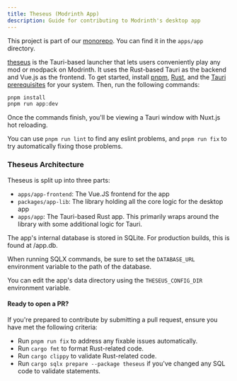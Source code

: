 ```yaml
---
title: Theseus (Modrinth App)
description: Guide for contributing to Modrinth's desktop app
---
```


This project is part of our [monorepo](https://github.com/modrinth/code). You can find it in the `apps/app` directory.

[theseus] is the Tauri-based launcher that lets users conveniently play any mod or modpack on Modrinth. It uses the Rust-based Tauri as the backend and Vue.js as the frontend. To get started, install [pnpm], [Rust], and the [Tauri prerequisites](https://v2.tauri.app/start/prerequisites/) for your system. Then, run the following commands:

```bash
pnpm install
pnpm run app:dev
```

Once the commands finish, you'll be viewing a Tauri window with Nuxt.js hot reloading.

You can use `pnpm run lint` to find any eslint problems, and `pnpm run fix` to try automatically fixing those problems.

### Theseus Architecture

Theseus is split up into three parts:

- `apps/app-frontend`: The Vue.JS frontend for the app
- `packages/app-lib`: The library holding all the core logic for the desktop app
- `apps/app`: The Tauri-based Rust app. This primarily wraps around the library with some additional logic for Tauri.

The app's internal database is stored in SQLite. For production builds, this is found at <APPDIR>/app.db.

When running SQLX commands, be sure to set the `DATABASE_URL` environment variable to the path of the database.

You can edit the app's data directory using the `THESEUS_CONFIG_DIR` environment variable.

#### Ready to open a PR?

If you're prepared to contribute by submitting a pull request, ensure you have met the following criteria:

- Run `pnpm run fix` to address any fixable issues automatically.
- Run `cargo fmt` to format Rust-related code.
- Run `cargo clippy` to validate Rust-related code.
- Run `cargo sqlx prepare --package theseus` if you've changed any SQL code to validate statements.

[theseus]: https://github.com/modrinth/code/tree/main/apps/app
[Rust]: https://www.rust-lang.org/tools/install
[pnpm]: https://pnpm.io
